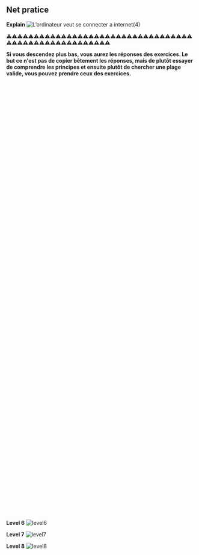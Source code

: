 ## **Net pratice**



**Explain**
![L’ordinateur veut se connecter a internet(4)](https://github.com/user-attachments/assets/3c44ab34-9f4e-477e-9247-518b10539f85)


⚠️⚠️⚠️⚠️⚠️⚠️⚠️⚠️⚠️⚠️⚠️⚠️⚠️⚠️⚠️⚠️⚠️⚠️⚠️⚠️⚠️⚠️⚠️⚠️⚠️⚠️⚠️⚠️⚠️⚠️⚠️⚠️⚠️⚠️⚠️⚠️⚠️⚠️⚠️⚠️⚠️⚠️⚠️⚠️⚠️⚠️⚠️⚠️⚠️⚠️⚠️⚠️⚠️

**Si vous descendez plus bas, vous aurez les réponses des exercices.
Le but ce n'est pas de copier bêtement les réponses, mais de plutôt essayer de comprendre les principes et ensuite plutôt de chercher une plage valide, vous pouvez prendre ceux des exercices.**

```c




















































































```



























**Level 6**
![level6](https://github.com/user-attachments/assets/1a9dc13f-0c38-48b3-bc4b-4f1a0c16a34c)


**Level 7**
![level7](https://github.com/user-attachments/assets/a5b14c0d-bc13-401f-ab04-a4a406b48fce)

**Level 8**
![level8](https://github.com/user-attachments/assets/b8382866-6b6b-43ec-a924-23c261413bf2)
